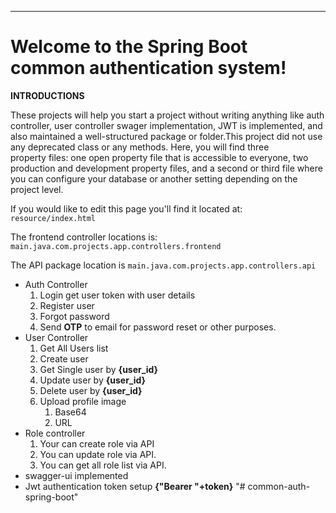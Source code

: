 ****

Welcome to the Spring Boot common authentication system!
==========================================

**INTRODUCTIONS**

These projects will help you start a project without writing anything like auth controller, user controller swager implementation, JWT is implemented, and also maintained a well-structured package or folder.This project did not use any deprecated class or any methods.
Here, you will find three property files: one open property file that is accessible to everyone, two production and development property files, and a second or third file where you can configure your database or another setting depending on the project level.

If you would like to edit this page you'll find it located at:
`resource/index.html`

The frontend controller locations is:
`main.java.com.projects.app.controllers.frontend`

The API package location is
`main.java.com.projects.app.controllers.api`



*   Auth Controller
    1.  Login get user token with user details
    2.  Register user
    3.  Forgot password
    4.  Send **OTP**  to email for password reset or other purposes.
*   User Controller
    1. Get All Users list
    2. Create user
    3. Get Single user by **{user_id}**
    4. Update user by **{user_id}**
    5. Delete user by **{user_id}**
    6. Upload profile image
        1. Base64
        2. URL
* Role controller
  1. Your can create role via API
  2. You can update role via API.
  3. You can get all role list via API.
*   swagger-ui implemented
*   Jwt authentication token setup **{"Bearer "+token}**
"# common-auth-spring-boot" 
